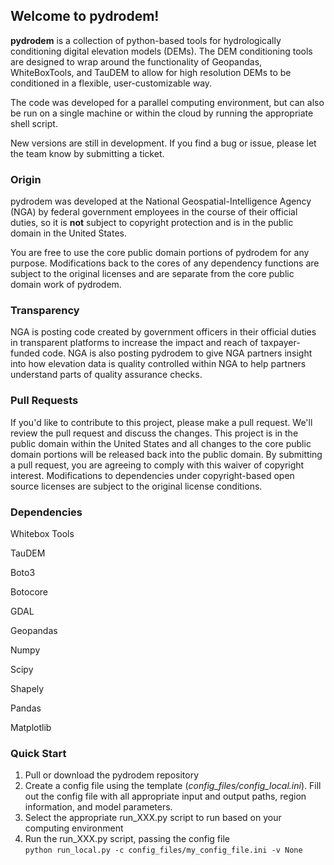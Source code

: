 ## Welcome to pydrodem!
**pydrodem** is a collection of python-based tools for hydrologically conditioning digital elevation models (DEMs). The DEM conditioning tools are designed to wrap around the functionality of Geopandas, WhiteBoxTools, and TauDEM to allow for high resolution DEMs to be conditioned in a flexible, user-customizable way. 

The code was developed for a parallel computing environment, but can also be run on a single machine or within the cloud by running the appropriate shell script.

New versions are still in development. If you find a bug or issue, please let the team know by submitting a ticket.

### Origin
pydrodem was developed at the National Geospatial-Intelligence Agency (NGA) by federal government employees in the course of their official duties, so it is <strong>not</strong> subject to copyright protection and is in the public domain in the United States. 

You are free to use the core public domain portions of pydrodem for any purpose. Modifications back to the cores of any dependency functions are subject to the original licenses and are separate from the core public domain work of pydrodem. 

### Transparency
NGA is posting code created by government officers in their official duties in transparent platforms to increase the impact and reach of taxpayer-funded code. NGA is also posting pydrodem to give NGA partners insight into how elevation data is quality controlled within NGA to help partners understand parts of quality assurance checks.

### Pull Requests
If you'd like to contribute to this project, please make a pull request. We'll review the pull request and discuss the changes. This project is in the public domain within the United States and all changes to the core public domain portions will be released back into the public domain. By submitting a pull request, you are agreeing to comply with this waiver of copyright interest. Modifications to dependencies under copyright-based open source licenses are subject to the original license conditions.

### Dependencies
Whitebox Tools

TauDEM

Boto3

Botocore

GDAL

Geopandas

Numpy

Scipy

Shapely

Pandas

Matplotlib

### Quick Start

1. Pull or download the pydrodem repository
2. Create a config file using the template (_config_files/config_local.ini_).
 Fill out the config file with all appropriate input and output paths, region information, and model parameters.
3. Select the appropriate run_XXX.py script to run based on your computing environment
4. Run the run_XXX.py script, passing the config file  
`python run_local.py -c config_files/my_config_file.ini -v None`
